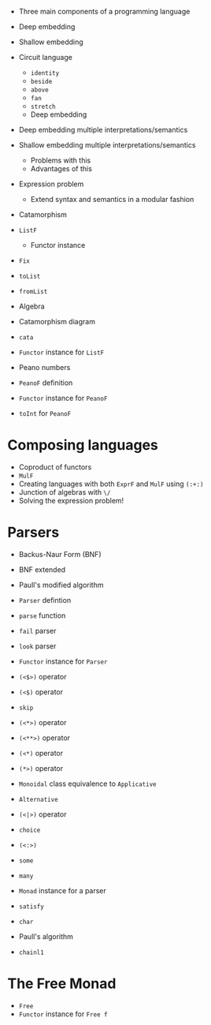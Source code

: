 - Three main components of a programming language
- Deep embedding
- Shallow embedding
- Circuit language
    - `identity`
    - `beside`
    - `above`
    - `fan`
    - `stretch`
    - Deep embedding

- Deep embedding multiple interpretations/semantics
- Shallow embedding multiple interpretations/semantics
    - Problems with this
    - Advantages of this

- Expression problem
    - Extend syntax and semantics in a modular fashion
- Catamorphism
- `ListF`
    - Functor instance
- `Fix`
- `toList`
- `fromList`
- Algebra
- Catamorphism diagram
- `cata`

- `Functor` instance for `ListF`
- Peano numbers
- `PeanoF` definition
- `Functor` instance for `PeanoF`
- `toInt` for `PeanoF`

# Composing languages

- Coproduct of functors
- `MulF`
- Creating languages with both `ExprF` and `MulF` using `(:+:)`
- Junction of algebras with `\/`
- Solving the expression problem!

# Parsers

- Backus-Naur Form (BNF)
- BNF extended
- Paull's modified algorithm
- `Parser` defintion
- `parse` function
- `fail` parser
- `look` parser
- `Functor` instance for `Parser`
- `(<$>)` operator
- `(<$)` operator
- `skip`
- `(<*>)` operator
- `(<**>)` operator
- `(<*)` operator
- `(*>)` operator
- `Monoidal` class equivalence to `Applicative`
- `Alternative`
- `(<|>)` operator
- `choice`
- `(<:>)`
- `some`
- `many`
- `Monad` instance for a parser
- `satisfy`
- `char`

- Paull's algorithm

- `chainl1`

# The Free Monad

- `Free`
- `Functor` instance for `Free f`
